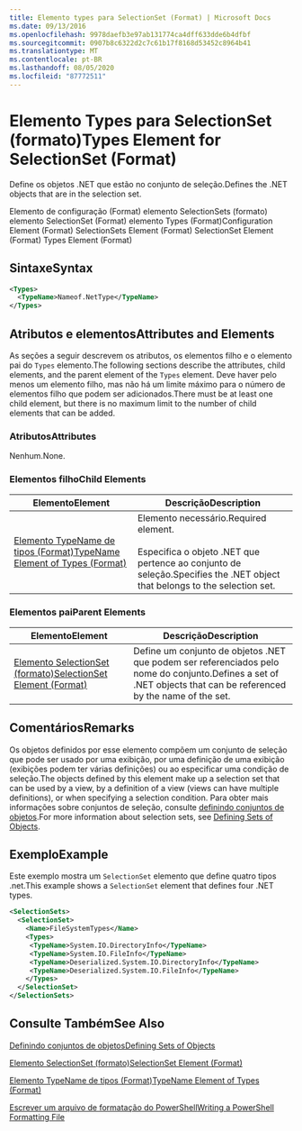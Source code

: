 ```yaml
---
title: Elemento types para SelectionSet (Format) | Microsoft Docs
ms.date: 09/13/2016
ms.openlocfilehash: 9978daefb3e97ab131774ca4dff633dde6b4dfbf
ms.sourcegitcommit: 0907b8c6322d2c7c61b17f8168d53452c8964b41
ms.translationtype: MT
ms.contentlocale: pt-BR
ms.lasthandoff: 08/05/2020
ms.locfileid: "87772511"
---
```

# <a name="types-element-for-selectionset-format"></a><span data-ttu-id="1cbe2-102">Elemento Types para SelectionSet (formato)</span><span class="sxs-lookup"><span data-stu-id="1cbe2-102">Types Element for SelectionSet (Format)</span></span>

<span data-ttu-id="1cbe2-103">Define os objetos .NET que estão no conjunto de seleção.</span><span class="sxs-lookup"><span data-stu-id="1cbe2-103">Defines the .NET objects that are in the selection set.</span></span>

<span data-ttu-id="1cbe2-104">Elemento de configuração (Format) elemento SelectionSets (formato) elemento SelectionSet (Format) elemento Types (Format)</span><span class="sxs-lookup"><span data-stu-id="1cbe2-104">Configuration Element (Format) SelectionSets Element (Format) SelectionSet Element (Format) Types Element (Format)</span></span>

## <a name="syntax"></a><span data-ttu-id="1cbe2-105">Sintaxe</span><span class="sxs-lookup"><span data-stu-id="1cbe2-105">Syntax</span></span>

```xml
<Types>
  <TypeName>Nameof.NetType</TypeName>
</Types>

```

## <a name="attributes-and-elements"></a><span data-ttu-id="1cbe2-106">Atributos e elementos</span><span class="sxs-lookup"><span data-stu-id="1cbe2-106">Attributes and Elements</span></span>

<span data-ttu-id="1cbe2-107">As seções a seguir descrevem os atributos, os elementos filho e o elemento pai do `Types` elemento.</span><span class="sxs-lookup"><span data-stu-id="1cbe2-107">The following sections describe the attributes, child elements, and the parent element of the `Types` element.</span></span> <span data-ttu-id="1cbe2-108">Deve haver pelo menos um elemento filho, mas não há um limite máximo para o número de elementos filho que podem ser adicionados.</span><span class="sxs-lookup"><span data-stu-id="1cbe2-108">There must be at least one child element, but there is no maximum limit to the number of child elements that can be added.</span></span>

### <a name="attributes"></a><span data-ttu-id="1cbe2-109">Atributos</span><span class="sxs-lookup"><span data-stu-id="1cbe2-109">Attributes</span></span>

<span data-ttu-id="1cbe2-110">Nenhum.</span><span class="sxs-lookup"><span data-stu-id="1cbe2-110">None.</span></span>

### <a name="child-elements"></a><span data-ttu-id="1cbe2-111">Elementos filho</span><span class="sxs-lookup"><span data-stu-id="1cbe2-111">Child Elements</span></span>

|<span data-ttu-id="1cbe2-112">Elemento</span><span class="sxs-lookup"><span data-stu-id="1cbe2-112">Element</span></span>|<span data-ttu-id="1cbe2-113">Descrição</span><span class="sxs-lookup"><span data-stu-id="1cbe2-113">Description</span></span>|
|-------------|-----------------|
|[<span data-ttu-id="1cbe2-114">Elemento TypeName de tipos (Format)</span><span class="sxs-lookup"><span data-stu-id="1cbe2-114">TypeName Element of Types (Format)</span></span>](./typename-element-for-types-format.md)|<span data-ttu-id="1cbe2-115">Elemento necessário.</span><span class="sxs-lookup"><span data-stu-id="1cbe2-115">Required element.</span></span><br /><br /> <span data-ttu-id="1cbe2-116">Especifica o objeto .NET que pertence ao conjunto de seleção.</span><span class="sxs-lookup"><span data-stu-id="1cbe2-116">Specifies the .NET object that belongs to the selection set.</span></span>|

### <a name="parent-elements"></a><span data-ttu-id="1cbe2-117">Elementos pai</span><span class="sxs-lookup"><span data-stu-id="1cbe2-117">Parent Elements</span></span>

|<span data-ttu-id="1cbe2-118">Elemento</span><span class="sxs-lookup"><span data-stu-id="1cbe2-118">Element</span></span>|<span data-ttu-id="1cbe2-119">Descrição</span><span class="sxs-lookup"><span data-stu-id="1cbe2-119">Description</span></span>|
|-------------|-----------------|
|[<span data-ttu-id="1cbe2-120">Elemento SelectionSet (formato)</span><span class="sxs-lookup"><span data-stu-id="1cbe2-120">SelectionSet Element (Format)</span></span>](./selectionset-element-format.md)|<span data-ttu-id="1cbe2-121">Define um conjunto de objetos .NET que podem ser referenciados pelo nome do conjunto.</span><span class="sxs-lookup"><span data-stu-id="1cbe2-121">Defines a set of .NET objects that can be referenced by the name of the set.</span></span>|

## <a name="remarks"></a><span data-ttu-id="1cbe2-122">Comentários</span><span class="sxs-lookup"><span data-stu-id="1cbe2-122">Remarks</span></span>

<span data-ttu-id="1cbe2-123">Os objetos definidos por esse elemento compõem um conjunto de seleção que pode ser usado por uma exibição, por uma definição de uma exibição (exibições podem ter várias definições) ou ao especificar uma condição de seleção.</span><span class="sxs-lookup"><span data-stu-id="1cbe2-123">The objects defined by this element make up a selection set that can be used by a view, by a definition of a view (views can have multiple definitions), or when specifying a selection condition.</span></span>  <span data-ttu-id="1cbe2-124">Para obter mais informações sobre conjuntos de seleção, consulte [definindo conjuntos de objetos](./defining-selection-sets.md).</span><span class="sxs-lookup"><span data-stu-id="1cbe2-124">For more information about selection sets, see [Defining Sets of Objects](./defining-selection-sets.md).</span></span>

## <a name="example"></a><span data-ttu-id="1cbe2-125">Exemplo</span><span class="sxs-lookup"><span data-stu-id="1cbe2-125">Example</span></span>

<span data-ttu-id="1cbe2-126">Este exemplo mostra um `SelectionSet` elemento que define quatro tipos .net.</span><span class="sxs-lookup"><span data-stu-id="1cbe2-126">This example shows a `SelectionSet` element that defines four .NET types.</span></span>

```xml
<SelectionSets>
  <SelectionSet>
    <Name>FileSystemTypes</Name>
    <Types>
     <TypeName>System.IO.DirectoryInfo</TypeName>
     <TypeName>System.IO.FileInfo</TypeName>
     <TypeName>Deserialized.System.IO.DirectoryInfo</TypeName>
     <TypeName>Deserialized.System.IO.FileInfo</TypeName>
    </Types>
  </SelectionSet>
</SelectionSets>
```

## <a name="see-also"></a><span data-ttu-id="1cbe2-127">Consulte Também</span><span class="sxs-lookup"><span data-stu-id="1cbe2-127">See Also</span></span>

[<span data-ttu-id="1cbe2-128">Definindo conjuntos de objetos</span><span class="sxs-lookup"><span data-stu-id="1cbe2-128">Defining Sets of Objects</span></span>](./defining-selection-sets.md)

[<span data-ttu-id="1cbe2-129">Elemento SelectionSet (formato)</span><span class="sxs-lookup"><span data-stu-id="1cbe2-129">SelectionSet Element (Format)</span></span>](./selectionset-element-format.md)

[<span data-ttu-id="1cbe2-130">Elemento TypeName de tipos (Format)</span><span class="sxs-lookup"><span data-stu-id="1cbe2-130">TypeName Element of Types (Format)</span></span>](./typename-element-for-types-format.md)

[<span data-ttu-id="1cbe2-131">Escrever um arquivo de formatação do PowerShell</span><span class="sxs-lookup"><span data-stu-id="1cbe2-131">Writing a PowerShell Formatting File</span></span>](./writing-a-powershell-formatting-file.md)
